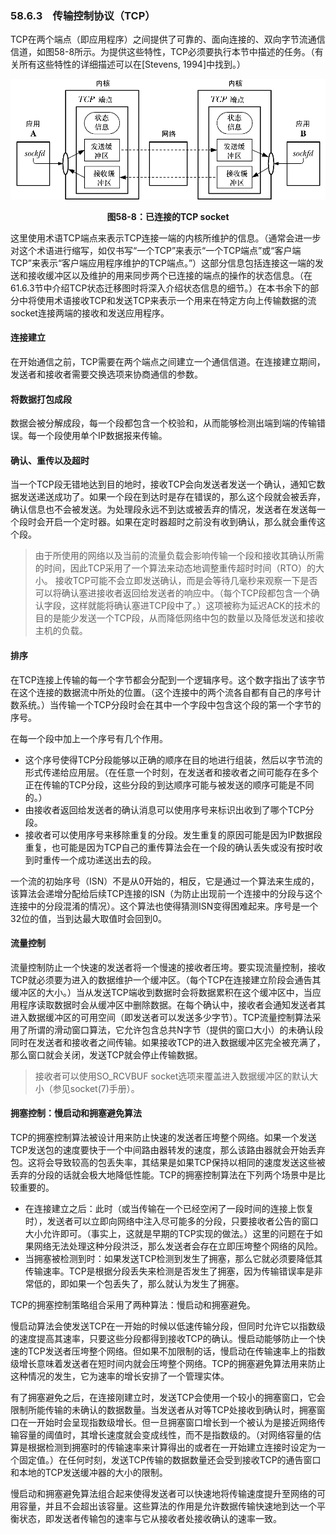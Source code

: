 ### 58.6.3　传输控制协议（TCP）

TCP在两个端点（即应用程序）之间提供了可靠的、面向连接的、双向字节流通信信道，如图58-8所示。为提供这些特性，TCP必须要执行本节中描述的任务。（有关所有这些特性的详细描述可以在[Stevens, 1994]中找到。）

![1476.png](../images/1476.png)
<center class="my_markdown"><b class="my_markdown">图58-8：已连接的TCP socket</b></center>

这里使用术语TCP端点来表示TCP连接一端的内核所维护的信息。（通常会进一步对这个术语进行缩写，如仅书写“一个TCP”来表示“一个TCP端点”或“客户端TCP”来表示“客户端应用程序维护的TCP端点。”）这部分信息包括连接这一端的发送和接收缓冲区以及维护的用来同步两个已连接的端点的操作的状态信息。（在61.6.3节中介绍TCP状态迁移图时将深入介绍状态信息的细节。）在本书余下的部分中将使用术语接收TCP和发送TCP来表示一个用来在特定方向上传输数据的流socket连接两端的接收和发送应用程序。

#### 连接建立

在开始通信之前，TCP需要在两个端点之间建立一个通信信道。在连接建立期间，发送者和接收者需要交换选项来协商通信的参数。

#### 将数据打包成段

数据会被分解成段，每一个段都包含一个校验和，从而能够检测出端到端的传输错误。每一个段使用单个IP数据报来传输。

#### 确认、重传以及超时

当一个TCP段无错地达到目的地时，接收TCP会向发送者发送一个确认，通知它数据发送递送成功了。如果一个段在到达时是存在错误的，那么这个段就会被丢弃，确认信息也不会被发送。为处理段永远不到达或被丢弃的情况，发送者在发送每一个段时会开启一个定时器。如果在定时器超时之前没有收到确认，那么就会重传这个段。

> 由于所使用的网络以及当前的流量负载会影响传输一个段和接收其确认所需的时间，因此TCP采用了一个算法来动态地调整重传超时时间（RTO）的大小。
> 接收TCP可能不会立即发送确认，而是会等待几毫秒来观察一下是否可以将确认塞进接收者返回给发送者的响应中。（每个TCP段都包含一个确认字段，这样就能将确认塞进TCP段中了。）这项被称为延迟ACK的技术的目的是能少发送一个TCP段，从而降低网络中包的数量以及降低发送和接收主机的负载。

#### 排序

在TCP连接上传输的每一个字节都会分配到一个逻辑序号。这个数字指出了该字节在这个连接的数据流中所处的位置。（这个连接中的两个流各自都有自己的序号计数系统。）当传输一个TCP分段时会在其中一个字段中包含这个段的第一个字节的序号。

在每一个段中加上一个序号有几个作用。

+ 这个序号使得TCP分段能够以正确的顺序在目的地进行组装，然后以字节流的形式传递给应用层。（在任意一个时刻，在发送者和接收者之间可能存在多个正在传输的TCP分段，这些分段的到达顺序可能与被发送的顺序可能是不同的。）
+ 由接收者返回给发送者的确认消息可以使用序号来标识出收到了哪个TCP分段。
+ 接收者可以使用序号来移除重复的分段。发生重复的原因可能是因为IP数据段重复，也可能是因为TCP自己的重传算法会在一个段的确认丢失或没有按时收到时重传一个成功递送出去的段。

一个流的初始序号（ISN）不是从0开始的，相反，它是通过一个算法来生成的，该算法会递增分配给后续TCP连接的ISN（为防止出现前一个连接中的分段与这个连接中的分段混淆的情况）。这个算法也使得猜测ISN变得困难起来。序号是一个32位的值，当到达最大取值时会回到0。

#### 流量控制

流量控制防止一个快速的发送者将一个慢速的接收者压垮。要实现流量控制，接收TCP就必须要为进入的数据维护一个缓冲区。（每个TCP在连接建立阶段会通告其缓冲区的大小。）当从发送TCP端收到数据时会将数据累积在这个缓冲区中，当应用程序读取数据时会从缓冲区中删除数据。在每个确认中，接收者会通知发送者其进入数据缓冲区的可用空间（即发送者可以发送多少字节）。TCP流量控制算法采用了所谓的滑动窗口算法，它允许包含总共N字节（提供的窗口大小）的未确认段同时在发送者和接收者之间传输。如果接收TCP的进入数据缓冲区完全被充满了，那么窗口就会关闭，发送TCP就会停止传输数据。

> 接收者可以使用SO_RCVBUF socket选项来覆盖进入数据缓冲区的默认大小（参见socket(7)手册）。

#### 拥塞控制：慢启动和拥塞避免算法

TCP的拥塞控制算法被设计用来防止快速的发送者压垮整个网络。如果一个发送TCP发送包的速度要快于一个中间路由器转发的速度，那么该路由器就会开始丢弃包。这将会导致较高的包丢失率，其结果是如果TCP保持以相同的速度发送这些被丢弃的分段的话就会极大地降低性能。TCP的拥塞控制算法在下列两个场景中是比较重要的。

+ 在连接建立之后：此时（或当传输在一个已经空闲了一段时间的连接上恢复时），发送者可以立即向网络中注入尽可能多的分段，只要接收者公告的窗口大小允许即可。（事实上，这就是早期的TCP实现的做法。）这里的问题在于如果网络无法处理这种分段洪泛，那么发送者会存在立即压垮整个网络的风险。
+ 当拥塞被检测到时：如果发送TCP检测到发生了拥塞，那么它就必须要降低其传输速率。TCP是根据分段丢失来检测是否发生了拥塞，因为传输错误率是非常低的，即如果一个包丢失了，那么就认为发生了拥塞。

TCP的拥塞控制策略组合采用了两种算法：慢启动和拥塞避免。

慢启动算法会使发送TCP在一开始的时候以低速传输分段，但同时允许它以指数级的速度提高其速率，只要这些分段都得到接收TCP的确认。慢启动能够防止一个快速的TCP发送者压垮整个网络。但如果不加限制的话，慢启动在传输速率上的指数级增长意味着发送者在短时间内就会压垮整个网络。TCP的拥塞避免算法用来防止这种情况的发生，它为速率的增长安排了一个管理实体。

有了拥塞避免之后，在连接刚建立时，发送TCP会使用一个较小的拥塞窗口，它会限制所能传输的未确认的数据数量。当发送者从对等TCP处接收到确认时，拥塞窗口在一开始时会呈现指数级增长。但一旦拥塞窗口增长到一个被认为是接近网络传输容量的阈值时，其增长速度就会变成线性，而不是指数级的。（对网络容量的估算是根据检测到拥塞时的传输速率来计算得出的或者在一开始建立连接时设定为一个固定值。）在任何时刻，发送TCP传输的数据数量还会受到接收TCP的通告窗口和本地的TCP发送缓冲器的大小的限制。

慢启动和拥塞避免算法组合起来使得发送者可以快速地将传输速度提升至网络的可用容量，并且不会超出该容量。这些算法的作用是允许数据传输快速地到达一个平衡状态，即发送者传输包的速率与它从接收者处接收确认的速率一致。


